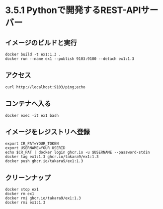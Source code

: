 # 3.5.1 Pythonで開発するREST-APIサーバー

## イメージのビルドと実行

```
docker build -t ex1:1.3 .
docker run --name ex1 --publish 9103:9100 --detach ex1:1.3
```

## アクセス

```
curl http://localhost:9103/ping;echo
```

## コンテナへ入る

```
docker exec -it ex1 bash
```

## イメージをレジストリへ登録

```
export CR_PAT=YOUR_TOKEN
export USERNAME=YOUR USERID
echo $CR_PAT | docker login ghcr.io -u $USERNAME --password-stdin
docker tag ex1:1.3 ghcr.io/takara9/ex1:1.3
docker push ghcr.io/takara9/ex1:1.3
```

## クリーンナップ

```
docker stop ex1
docker rm ex1
docker rmi ghcr.io/takara9/ex1:1.3
docker rmi ex1:1.3
```
